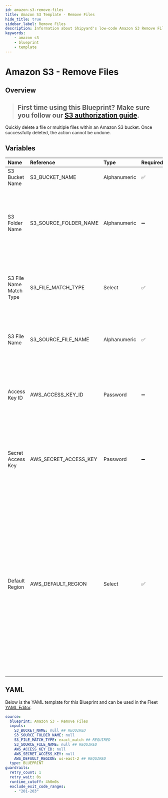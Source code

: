 ```yaml
---
id: amazon-s3-remove-files
title: Amazon S3 Template - Remove Files
hide_title: true
sidebar_label: Remove Files
description: Information about Shipyard's low-code Amazon S3 Remove Files blueprint. Quickly remove files within an S3 bucket. Once the action is completed, it cannot be undone.
keywords:
    - amazon s3
    - blueprint
    - template
---
```


# Amazon S3 - Remove Files

## Overview


> ## **First time using this Blueprint? Make sure you follow our [S3 authorization guide](https://www.shipyardapp.com/docs/blueprint-library/amazon-s3/amazon-s3-authorization/)**.

Quickly delete a file or multiple files within an Amazon S3 bucket. Once successfully deleted, the action cannot be undone.



## Variables

| Name                    | Reference             | Type         | Required           | Default       | Options                                                                                                                                                                                                                                                                                                                                             | Description                                                                                                                              |
|:------------------------|:----------------------|:-------------|:-------------------|:--------------|:----------------------------------------------------------------------------------------------------------------------------------------------------------------------------------------------------------------------------------------------------------------------------------------------------------------------------------------------------|:-----------------------------------------------------------------------------------------------------------------------------------------|
| S3 Bucket Name          | S3_BUCKET_NAME        | Alphanumeric | :white_check_mark: | -             | -                                                                                                                                                                                                                                                                                                                                                   | The target S3 bucket the target file is in                                                                                               |
| S3 Folder Name          | S3_SOURCE_FOLDER_NAME | Alphanumeric | :heavy_minus_sign: | -             | -                                                                                                                                                                                                                                                                                                                                                   | Name of the folder within the bucket where the source file is located. If left blank, the file will be scanned for in the root directory |
| S3 File Name Match Type | S3_FILE_MATCH_TYPE    | Select       | :white_check_mark: | `exact_match` | Exact Match: `exact_match`<br></br><br></br>Regex Match: `regex_match`                                                                                                                                                                                                                                                                              | Determines if the text in "Local File Name" will look for one file with exact match, or multiple files using regex.                      |
| S3 File Name            | S3_SOURCE_FILE_NAME   | Alphanumeric | :white_check_mark: | -             | -                                                                                                                                                                                                                                                                                                                                                   | The name of the file desired to delete. If regex match is selected, then it is the pattern to match files                                |
| Access Key ID           | AWS_ACCESS_KEY_ID     | Password     | :heavy_minus_sign: | -             | -                                                                                                                                                                                                                                                                                                                                                   | The access key ID for programmatic IAM user used to download the file. See Authorization documentation for more information.             |
| Secret Access Key       | AWS_SECRET_ACCESS_KEY | Password     | :heavy_minus_sign: | -             | -                                                                                                                                                                                                                                                                                                                                                   | The secret access key for programmatic IAM user used to download the file. See Authorization documentation for more information.         |
| Default Region          | AWS_DEFAULT_REGION    | Select       | :white_check_mark: | `us-east-2`   | `us-east-2`, `us-east-1`, `us-west-1`, `us-west-2`, `af-south-1`, `ap-east-1`, `ap-south-1`, `ap-northeast-3`, `ap-northeast-2`, `ap-northeast-1`, `ap-southeast-1`, `ap-southeast-2`, `ca-central-1`, `cn-north-1`, `cn-northwest-1`, `eu-central-1`, `eu-west-1`, `eu-west-2`, `eu-west-3`, `eu-south-1`, `eu-north-1`, `sa-east-1`, `me-south-1` | The AWS region for the S3 bucket and IAM user.                                                                                           |


## YAML

Below is the YAML template for this Blueprint and can be used in the Fleet [YAML Editor](../../reference/fleets/yaml-editor.md).

```yaml
source:
  blueprint: Amazon S3 - Remove Files
  inputs:
    S3_BUCKET_NAME: null ## REQUIRED
    S3_SOURCE_FOLDER_NAME: null 
    S3_FILE_MATCH_TYPE: exact_match ## REQUIRED
    S3_SOURCE_FILE_NAME: null ## REQUIRED
    AWS_ACCESS_KEY_ID: null 
    AWS_SECRET_ACCESS_KEY: null 
    AWS_DEFAULT_REGION: us-east-2 ## REQUIRED
  type: BLUEPRINT
guardrails:
  retry_count: 1
  retry_wait: 0s
  runtime_cutoff: 4h0m0s
  exclude_exit_code_ranges:
    - "201-203"
```
